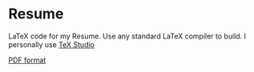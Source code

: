 # Resume

LaTeX code for my Resume. Use any standard LaTeX compiler to build. I personally use [TeX Studio](https://www.texstudio.org/)

[PDF format](https://github.com/junaidrahim/resume/blob/master/resume.pdf)

<br>
